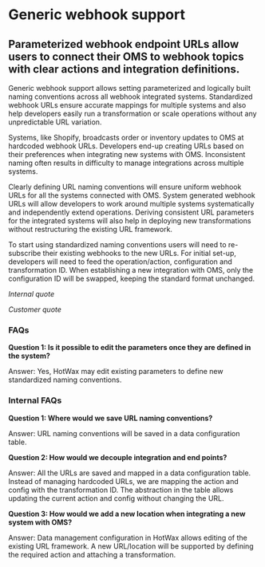 # Generic webhook support 
 
## Parameterized webhook endpoint URLs allow users to connect their OMS to webhook topics with clear actions and integration definitions.

Generic webhook support allows setting parameterized and logically built naming conventions across all webhook integrated systems. Standardized webhook URLs ensure accurate mappings for multiple systems and also help developers easily run a transformation or scale operations without any unpredictable URL variation.

Systems, like Shopify, broadcasts order or inventory updates to OMS at hardcoded webhook URLs. Developers end-up creating URLs based on their preferences when integrating new systems with OMS. Inconsistent naming often results in difficulty to manage integrations across multiple systems.

Clearly defining URL naming conventions will ensure uniform webhook URLs for all the systems connected with OMS. System generated webhook URLs will allow developers to work around multiple systems systematically and independently extend operations. Deriving consistent URL parameters for the integrated systems will also help in deploying new transformations without restructuring the existing URL framework.

To start using standardized naming conventions users will need to re-subscribe their existing webhooks to the new URLs. For initial set-up, developers will need to feed the operation/action, configuration and transformation ID. When establishing a new integration with OMS, only the configuration ID will be swapped, keeping the standard format unchanged.

*Internal quote*

*Customer quote* 

### FAQs

**Question 1: Is it possible to edit the parameters once they are defined in the system?**

Answer: Yes, HotWax may edit existing parameters to define new standardized naming conventions.

### Internal FAQs

**Question 1: Where would we save URL naming conventions?**

Answer: URL naming conventions will be saved in a data configuration table.

**Question 2: How would we decouple integration and end points?**

Answer: All the URLs are saved and mapped in a data configuration table. Instead of managing hardcoded URLs, we are mapping the action and config with the transformation ID. The abstraction in the table allows updating the current action and config without changing the URL.

**Question 3: How would we add a new location when integrating a new system with OMS?** 

Answer: Data management configuration in HotWax allows editing of the existing URL framework. A new URL/location will be supported by defining the required action and attaching a transformation.

